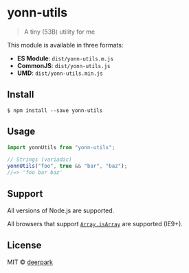 # yonn-utils

> A tiny (53B) utility for me

This module is available in three formats:

- **ES Module**: `dist/yonn-utils.m.js`
- **CommonJS**: `dist/yonn-utils.js`
- **UMD**: `dist/yonn-utils.min.js`

## Install

```
$ npm install --save yonn-utils
```

## Usage

```js
import yonnUtils from "yonn-utils";

// Strings (variadic)
yonnUtils("foo", true && "bar", "baz");
//=> 'foo bar baz'
```

## Support

All versions of Node.js are supported.

All browsers that support [`Array.isArray`](https://developer.mozilla.org/en-US/docs/Web/JavaScript/Reference/Global_Objects/Array/isArray#Browser_compatibility) are supported (IE9+).

## License

MIT © [deerpark](https://deerpark.github.io)
